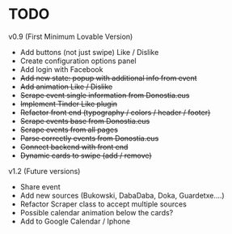 TODO
====================

v0.9 (First Minimum Lovable Version)
* Add buttons (not just swipe) Like / Dislike
* Create configuration options panel
* Add login with Facebook
* ~~Add new state: popup with additional info from event~~
* ~~Add animation Like / Dislike~~
* ~~Scrape event single information from Donostia.eus~~
* ~~Implement Tinder Like plugin~~
* ~~Refactor front end (typography / colors / header / footer)~~
* ~~Scrape events base from Donostia.eus~~
* ~~Scrape events from all pages~~
* ~~Parse correctly events from Donostia.eus~~
* ~~Connect backend with front end~~
* ~~Dynamic cards to swipe (add / remove)~~

v1.2 (Future versions)
* Share event
* Add new sources (Bukowski, DabaDaba, Doka, Guardetxe....)
* Refactor Scraper class to accept multiple sources
* Possible calendar animation below the cards?
* Add to Google Calendar / Iphone
